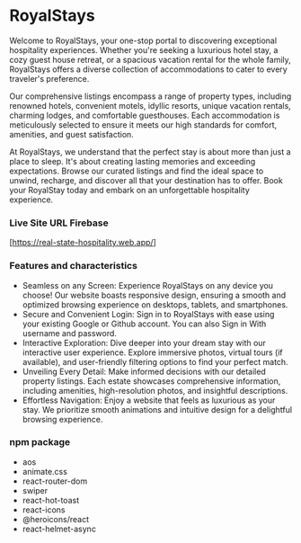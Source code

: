 # RoyalStays

Welcome to RoyalStays, your one-stop portal to discovering exceptional hospitality experiences.  Whether you're seeking a luxurious hotel stay, a cozy guest house retreat, or a spacious vacation rental for the whole family, RoyalStays offers a diverse collection of accommodations to cater to every traveler's preference.

Our comprehensive listings encompass a range of property types, including renowned hotels, convenient motels, idyllic resorts, unique vacation rentals, charming lodges, and comfortable guesthouses.  Each accommodation is meticulously selected to ensure it meets our high standards for comfort, amenities, and guest satisfaction.

At RoyalStays, we understand that the perfect stay is about more than just a place to sleep.  It's about creating lasting memories and exceeding expectations.  Browse our curated listings and find the ideal space to unwind, recharge, and discover all that your destination has to offer.  Book your RoyalStay today and embark on an unforgettable hospitality experience.

### Live Site URL Firebase
[https://real-state-hospitality.web.app/]


### Features and characteristics 
- Seamless on any Screen: Experience RoyalStays on any device you choose! Our website boasts responsive design, ensuring a smooth and optimized browsing experience on desktops, tablets, and smartphones.
- Secure and Convenient Login: Sign in to RoyalStays with ease using your existing Google or Github account. You can also Sign in With username and password.
- Interactive Exploration: Dive deeper into your dream stay with our interactive user experience. Explore immersive photos, virtual tours (if available), and user-friendly filtering options to find your perfect match.
- Unveiling Every Detail: Make informed decisions with our detailed property listings. Each estate showcases comprehensive information, including amenities, high-resolution photos, and insightful descriptions.
- Effortless Navigation: Enjoy a website that feels as luxurious as your stay. We prioritize smooth animations and intuitive design for a delightful browsing experience.


### npm package
- aos
- animate.css
- react-router-dom
- swiper
- react-hot-toast
- react-icons
- @heroicons/react
- react-helmet-async